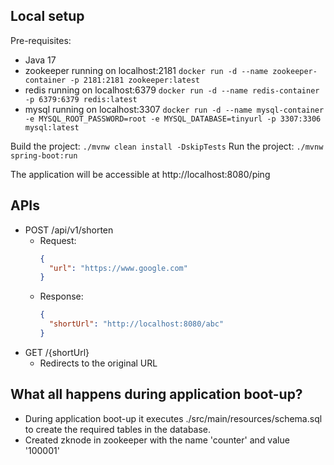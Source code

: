 Local setup
-----------
Pre-requisites:
- Java 17
- zookeeper running on localhost:2181
    ```docker run -d --name zookeeper-container -p 2181:2181 zookeeper:latest```
- redis running on localhost:6379
    ```docker run -d --name redis-container -p 6379:6379 redis:latest```
- mysql running on localhost:3307
  ```docker run -d --name mysql-container -e MYSQL_ROOT_PASSWORD=root -e MYSQL_DATABASE=tinyurl -p 3307:3306 mysql:latest```

Build the project:
```./mvnw clean install -DskipTests```
Run the project:
```./mvnw spring-boot:run```

The application will be accessible at http://localhost:8080/ping

APIs
----
- POST /api/v1/shorten
  - Request:
    ```json
    {
      "url": "https://www.google.com"
    }
    ```
  - Response:
    ```json
    {
      "shortUrl": "http://localhost:8080/abc"
    }
    ```
- GET /{shortUrl}
  - Redirects to the original URL 

What all happens during application boot-up?
-------------------------------------------
- During application boot-up it executes ./src/main/resources/schema.sql to create the required tables in the database.
- Created zknode in zookeeper with the name 'counter' and value '100001'

